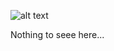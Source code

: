 ![alt text](https://giphy.com/embed/3o6Ztrk67E3iKaZyiA "Logo Title Text 1")

Nothing to seee here...
